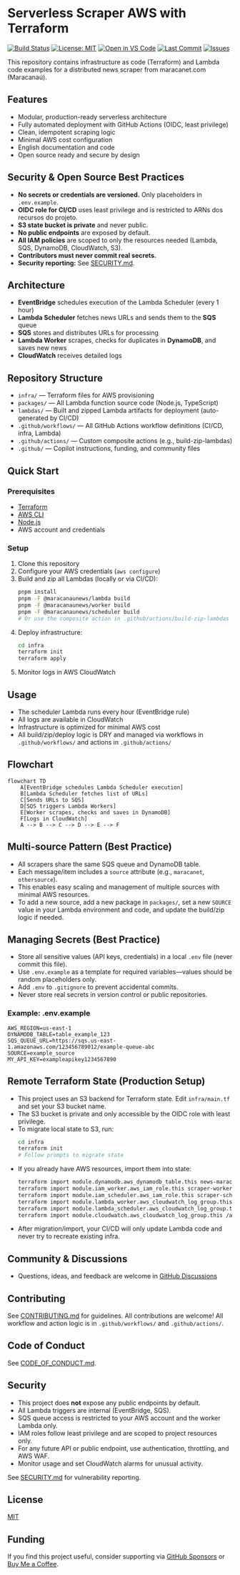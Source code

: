 # Serverless Scraper AWS with Terraform

[![Build Status](https://github.com/edmolima/maracanaunews/actions/workflows/deploy.yml/badge.svg)](https://github.com/edmolima/maracanaunews/actions)
[![License: MIT](https://img.shields.io/badge/License-MIT-yellow.svg)](LICENSE)
[![Open in VS Code](https://img.shields.io/badge/Open%20in-VS%20Code-blue?logo=visualstudiocode)](https://open.vscode.dev/edmolima/maracanaunews)
[![Last Commit](https://img.shields.io/github/last-commit/edmolima/maracanaunews)](https://github.com/edmolima/maracanaunews/commits/main)
[![Issues](https://img.shields.io/github/issues/edmolima/maracanaunews)](https://github.com/edmolima/maracanaunews/issues)

This repository contains infrastructure as code (Terraform) and Lambda code examples for a distributed news scraper from maracanet.com (Maracanaú).

## Features
- Modular, production-ready serverless architecture
- Fully automated deployment with GitHub Actions (OIDC, least privilege)
- Clean, idempotent scraping logic
- Minimal AWS cost configuration
- English documentation and code
- Open source ready and secure by design

## Security & Open Source Best Practices
- **No secrets or credentials are versioned.** Only placeholders in `.env.example`.
- **OIDC role for CI/CD** uses least privilege and is restricted to ARNs dos recursos do projeto.
- **S3 state bucket is private** and never public.
- **No public endpoints** are exposed by default.
- **All IAM policies** are scoped to only the resources needed (Lambda, SQS, DynamoDB, CloudWatch, S3).
- **Contributors must never commit real secrets.**
- **Security reporting:** See [SECURITY.md](SECURITY.md).

## Architecture
- **EventBridge** schedules execution of the Lambda Scheduler (every 1 hour)
- **Lambda Scheduler** fetches news URLs and sends them to the **SQS** queue
- **SQS** stores and distributes URLs for processing
- **Lambda Worker** scrapes, checks for duplicates in **DynamoDB**, and saves new news
- **CloudWatch** receives detailed logs


## Repository Structure
- `infra/` — Terraform files for AWS provisioning
- `packages/` — All Lambda function source code (Node.js, TypeScript)
- `lambdas/` — Built and zipped Lambda artifacts for deployment (auto-generated by CI/CD)
- `.github/workflows/` — All GitHub Actions workflow definitions (CI/CD, infra, Lambda)
- `.github/actions/` — Custom composite actions (e.g., build-zip-lambdas)
- `.github/` — Copilot instructions, funding, and community files

## Quick Start

### Prerequisites
- [Terraform](https://www.terraform.io/downloads.html)
- [AWS CLI](https://aws.amazon.com/cli/)
- [Node.js](https://nodejs.org/)
- AWS account and credentials


### Setup
1. Clone this repository
2. Configure your AWS credentials (`aws configure`)
3. Build and zip all Lambdas (locally or via CI/CD):
   ```sh
   pnpm install
   pnpm -F @maracanaunews/lambda build
   pnpm -F @maracanaunews/worker build
   pnpm -F @maracanaunews/scheduler build
   # Or use the composite action in .github/actions/build-zip-lambdas
   ```
4. Deploy infrastructure:
   ```sh
   cd infra
   terraform init
   terraform apply
   ```
5. Monitor logs in AWS CloudWatch


## Usage
- The scheduler Lambda runs every hour (EventBridge rule)
- All logs are available in CloudWatch
- Infrastructure is optimized for minimal AWS cost
- All build/zip/deploy logic is DRY and managed via workflows in `.github/workflows/` and actions in `.github/actions/`

## Flowchart
```mermaid
flowchart TD
    A[EventBridge schedules Lambda Scheduler execution]
    B[Lambda Scheduler fetches list of URLs]
    C[Sends URLs to SQS]
    D[SQS triggers Lambda Workers]
    E[Worker scrapes, checks and saves in DynamoDB]
    F[Logs in CloudWatch]
    A --> B --> C --> D --> E --> F
```


## Multi-source Pattern (Best Practice)
- All scrapers share the same SQS queue and DynamoDB table.
- Each message/item includes a `source` attribute (e.g., `maracanet`, `othersource`).
- This enables easy scaling and management of multiple sources with minimal AWS resources.
- To add a new source, add a new package in `packages/`, set a new `SOURCE` value in your Lambda environment and code, and update the build/zip logic if needed.

## Managing Secrets (Best Practice)
- Store all sensitive values (API keys, credentials) in a local `.env` file (never commit this file).
- Use `.env.example` as a template for required variables—values should be random placeholders only.
- Add `.env` to `.gitignore` to prevent accidental commits.
- Never store real secrets in version control or public repositories.

### Example: .env.example
```
AWS_REGION=us-east-1
DYNAMODB_TABLE=table_example_123
SQS_QUEUE_URL=https://sqs.us-east-1.amazonaws.com/123456789012/example-queue-abc
SOURCE=example_source
MY_API_KEY=exampleapikey1234567890
```


## Remote Terraform State (Production Setup)
- This project uses an S3 backend for Terraform state. Edit `infra/main.tf` and set your S3 bucket name.
- The S3 bucket is private and only accessible by the OIDC role with least privilege.
- To migrate local state to S3, run:
  ```sh
  cd infra
  terraform init
  # Follow prompts to migrate state
  ```
- If you already have AWS resources, import them into state:
  ```sh
  terraform import module.dynamodb.aws_dynamodb_table.this news-maracanet
  terraform import module.iam_worker.aws_iam_role.this scraper-worker-role
  terraform import module.iam_scheduler.aws_iam_role.this scraper-scheduler-role
  terraform import module.lambda_worker.aws_cloudwatch_log_group.this /aws/lambda/scraper-worker
  terraform import module.lambda_scheduler.aws_cloudwatch_log_group.this /aws/lambda/scraper-scheduler
  terraform import module.cloudwatch.aws_cloudwatch_log_group.this /aws/lambda/scraper-maracanet
  ```
- After migration/import, your CI/CD will only update Lambda code and never try to recreate existing infra.

## Community & Discussions
- Questions, ideas, and feedback are welcome in [GitHub Discussions](https://github.com/edmolima/maracanaunews/discussions)


## Contributing
See [CONTRIBUTING.md](CONTRIBUTING.md) for guidelines. All contributions are welcome!
All workflow and action logic is in `.github/workflows/` and `.github/actions/`.

## Code of Conduct
See [CODE_OF_CONDUCT.md](CODE_OF_CONDUCT.md).

## Security
- This project does **not** expose any public endpoints by default.
- All Lambda triggers are internal (EventBridge, SQS).
- SQS queue access is restricted to your AWS account and the worker Lambda only.
- IAM roles follow least privilege and are scoped to project resources only.
- For any future API or public endpoint, use authentication, throttling, and AWS WAF.
- Monitor usage and set CloudWatch alarms for unusual activity.

See [SECURITY.md](SECURITY.md) for vulnerability reporting.

## License
[MIT](LICENSE)

## Funding
If you find this project useful, consider supporting via [GitHub Sponsors](https://github.com/sponsors/edmolima) or [Buy Me a Coffee](https://www.buymeacoffee.com/edmolima).
